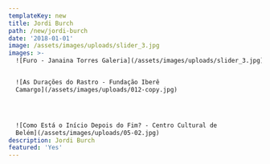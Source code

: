 ```yaml
---
templateKey: new
title: Jordi Burch
path: /new/jordi-burch
date: '2018-01-01'
image: /assets/images/uploads/slider_3.jpg
images: >-
  ![Furo - Janaina Torres Galeria](/assets/images/uploads/slider_3.jpg)


  ![As Durações do Rastro - Fundação Iberê
  Camargo](/assets/images/uploads/012-copy.jpg)




  ![Como Está o Início Depois do Fim? - Centro Cultural de
  Belém](/assets/images/uploads/05-02.jpg)
description: Jordi Burch
featured: 'Yes'
---
```



